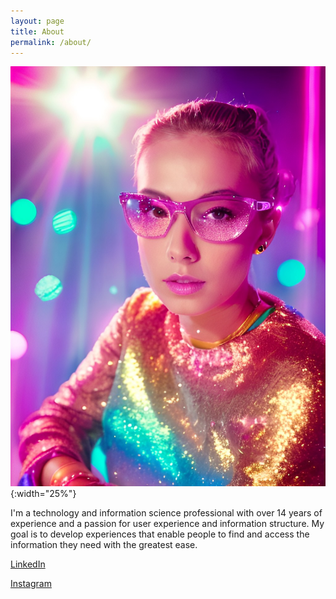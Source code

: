 ```yaml
---
layout: page
title: About
permalink: /about/
---
```


![AI profile picture](/assets/img/profile-pic-ai-art.jpg){:width="25%"} 

I'm a technology and information science professional with over 14 years of experience and a passion for user experience and information structure. My goal is to develop experiences that enable people to find and access the information they need with the greatest ease.

[LinkedIn](https://www.linkedin.com/in/taradunlop/)

[Instagram](https://www.instagram.com/taranotchizuye/)
